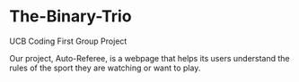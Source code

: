 # The-Binary-Trio
UCB Coding First Group Project

Our project, Auto-Referee, is a webpage that helps its users understand the rules of the sport they are watching or want to play.